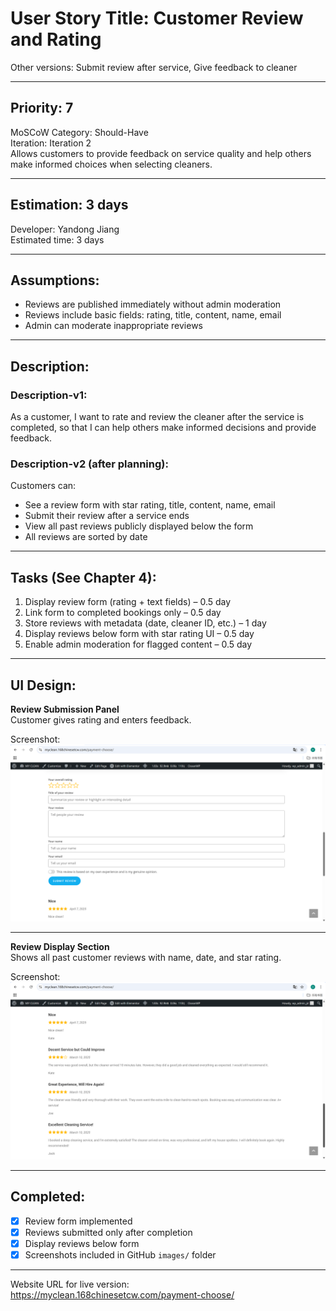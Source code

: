 # User Story Title: Customer Review and Rating  
Other versions: Submit review after service, Give feedback to cleaner  

---

## Priority: 7  
MoSCoW Category: Should-Have  
Iteration: Iteration 2  
Allows customers to provide feedback on service quality and help others make informed choices when selecting cleaners.

---

## Estimation: 3 days  
Developer: Yandong Jiang  
Estimated time: 3 days  

---

## Assumptions: 
- Reviews are published immediately without admin moderation
- Reviews include basic fields: rating, title, content, name, email 
- Admin can moderate inappropriate reviews  

---

## Description:

### Description-v1:  
As a customer, I want to rate and review the cleaner after the service is completed, so that I can help others make informed decisions and provide feedback.

### Description-v2 (after planning):  
Customers can:  
- See a review form with star rating, title, content, name, email  
- Submit their review after a service ends  
- View all past reviews publicly displayed below the form  
- All reviews are sorted by date  

---

## Tasks (See Chapter 4):
1. Display review form (rating + text fields) – 0.5 day  
2. Link form to completed bookings only – 0.5 day  
3. Store reviews with metadata (date, cleaner ID, etc.) – 1 day  
4. Display reviews below form with star rating UI – 0.5 day  
5. Enable admin moderation for flagged content – 0.5 day  

---

## UI Design:

**Review Submission Panel**  
Customer gives rating and enters feedback.

Screenshot:  
![Review Panel](../images/customer_review.png)

---

**Review Display Section**  
Shows all past customer reviews with name, date, and star rating.

Screenshot:  
![All Reviews](../images/All_review_display.png)

---

## Completed:

- [x] Review form implemented  
- [x] Reviews submitted only after completion  
- [x] Display reviews below form  
- [x] Screenshots included in GitHub `images/` folder  

---

Website URL for live version:  
https://myclean.168chinesetcw.com/payment-choose/
